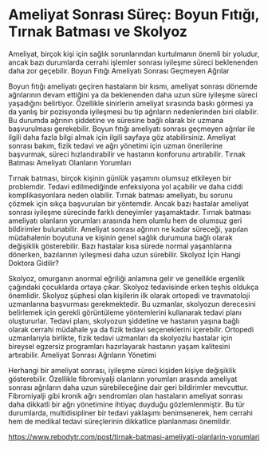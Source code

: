 # Ameliyat Sonrası Süreç: Boyun Fıtığı, Tırnak Batması ve Skolyoz

Ameliyat, birçok kişi için sağlık sorunlarından kurtulmanın önemli bir yoludur, ancak bazı durumlarda cerrahi işlemler sonrası iyileşme süreci beklenenden daha zor geçebilir. 
Boyun Fıtığı Ameliyatı Sonrası Geçmeyen Ağrılar

Boyun fıtığı ameliyatı geçiren hastaların bir kısmı, ameliyat sonrası dönemde ağrılarının devam ettiğini ya da beklenenden daha uzun süre iyileşme süreci yaşadığını belirtiyor. Özellikle sinirlerin ameliyat sırasında baskı görmesi ya da yanlış bir pozisyonda iyileşmesi bu tip ağrıların nedenlerinden biri olabilir. Bu durumda ağrının şiddetine ve süresine bağlı olarak bir uzmana başvurulması gerekebilir. Boyun fıtığı ameliyatı sonrası geçmeyen ağrılar ile ilgili daha fazla bilgi almak için ilgili sayfaya göz atabilirsiniz. Ameliyat sonrası bakım, fizik tedavi ve ağrı yönetimi için uzman önerilerine başvurmak, süreci hızlandırabilir ve hastanın konforunu artırabilir.
Tırnak Batması Ameliyatı Olanların Yorumları

Tırnak batması, birçok kişinin günlük yaşamını olumsuz etkileyen bir problemdir. Tedavi edilmediğinde enfeksiyona yol açabilir ve daha ciddi komplikasyonlara neden olabilir. Tırnak batması ameliyatı, bu sorunu çözmek için sıkça başvurulan bir yöntemdir. Ancak bazı hastalar ameliyat sonrası iyileşme sürecinde farklı deneyimler yaşamaktadır. Tırnak batması ameliyatı olanların yorumları arasında hem olumlu hem de olumsuz geri bildirimler bulunabilir. Ameliyat sonrası ağrının ne kadar süreceği, yapılan müdahalenin boyutuna ve kişinin genel sağlık durumuna bağlı olarak değişiklik gösterebilir. Bazı hastalar kısa sürede normal yaşantılarına dönerken, bazılarının iyileşmesi daha uzun sürebilir.
Skolyoz İçin Hangi Doktora Gidilir?

Skolyoz, omurganın anormal eğriliği anlamına gelir ve genellikle ergenlik çağındaki çocuklarda ortaya çıkar. Skolyoz tedavisinde erken teşhis oldukça önemlidir. Skolyoz şüphesi olan kişilerin ilk olarak ortopedi ve travmatoloji uzmanlarına başvurması gerekmektedir. Bu uzmanlar, skolyozun derecesini belirlemek için gerekli görüntüleme yöntemlerini kullanarak tedavi planı oluştururlar. Tedavi planı, skolyozun şiddetine ve hastanın yaşına bağlı olarak cerrahi müdahale ya da fizik tedavi seçeneklerini içerebilir. Ortopedi uzmanlarıyla birlikte, fizik tedavi uzmanları da skolyozlu hastalar için bireysel egzersiz programları hazırlayarak hastanın yaşam kalitesini artırabilir.
Ameliyat Sonrası Ağrıların Yönetimi

Herhangi bir ameliyat sonrası, iyileşme süreci kişiden kişiye değişiklik gösterebilir. Özellikle fibromiyalji olanların yorumları arasında ameliyat sonrası ağrıların daha uzun sürebileceğine dair geri bildirimler mevcuttur. Fibromiyalji gibi kronik ağrı sendromları olan hastaların ameliyat sonrası daha dikkatli bir ağrı yönetimine ihtiyaç duyduğu gözlemlenmiştir. Bu tür durumlarda, multidisipliner bir tedavi yaklaşımı benimsenerek, hem cerrahi hem de medikal tedavi süreçlerinin dikkatlice planlanması önemlidir.

https://www.rebodytr.com/post/tirnak-batmasi-ameliyati-olanlarin-yorumlari
